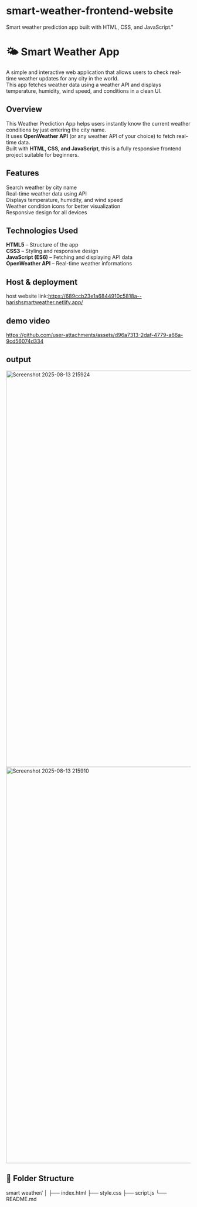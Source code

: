 # smart-weather-frontend-website
Smart weather prediction app built with HTML, CSS, and JavaScript."
# 🌤 Smart Weather App

A simple and interactive web application that allows users to check real-time weather updates for any city in the world.  
This app fetches weather data using a weather API and displays temperature, humidity, wind speed, and conditions in a clean UI.


##  Overview

This Weather Prediction App helps users instantly know the current weather conditions by just entering the city name.  
It uses **OpenWeather API** (or any weather API of your choice) to fetch real-time data.  
Built with **HTML, CSS, and JavaScript**, this is a fully responsive frontend project suitable for beginners.



##  Features

Search weather by city name  
Real-time weather data using API  
 Displays temperature, humidity, and wind speed  
Weather condition icons for better visualization  
Responsive design for all devices  


##  Technologies Used
**HTML5** – Structure of the app  
**CSS3** – Styling and responsive design  
**JavaScript (ES6)** – Fetching and displaying API data  
**OpenWeather API** – Real-time weather informations 

## Host & deployment
host website link:https://689ccb23e1a6844910c5818a--harishsmartweather.netlify.app/

## demo video

https://github.com/user-attachments/assets/d96a7313-2daf-4779-a66a-9cd56074d334

## output
<img width="1920" height="1080" alt="Screenshot 2025-08-13 215924" src="https://github.com/user-attachments/assets/de421d60-8f4e-4ab0-ace8-189c69ce5687" />
<img width="1920" height="1080" alt="Screenshot 2025-08-13 215910" src="https://github.com/user-attachments/assets/218d09e6-1e3b-4b3e-a687-ebdab2681834" />




## 📂 Folder Structure
smart weather/
│
├── index.html 
├── style.css 
├── script.js 
└── README.md 

